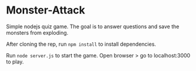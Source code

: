 # Monster-Attack
Simple nodejs quiz game. The goal is to answer questions and save the monsters from exploding.


After cloning the rep, run `npm install` to install dependencies.

Run `node server.js` to start the game.
Open browser > go to localhost:3000 to play.
